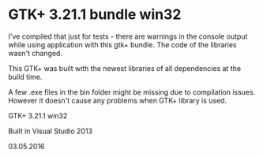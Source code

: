# GTK+ 3.21.1 bundle win32
I've compiled that just for tests - there are warnings in the console output while using application with this gtk+ bundle. The code of the libraries wasn't changed.

This GTK+ was built with the newest libraries of all dependencies at the build time.

A few .exe files in the bin folder might be missing due to compilation issues. However it doesn't cause any problems when GTK+ library is used.




GTK+ 3.21.1 win32

Built in Visual Studio 2013

03.05.2016
